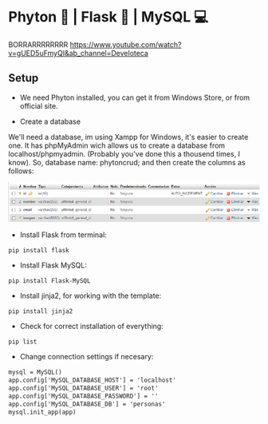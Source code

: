 # Phyton 🐍 | Flask 🧪 | MySQL 💻




BORRARRRRRRRR
https://www.youtube.com/watch?v=gUED5uFmyQI&ab_channel=Develoteca



## Setup
- We need Phyton installed, you can get it from Windows Store, or from official site.

- Create a database

We'll need a database, im using Xampp for Windows, it's easier to create one. It has phpMyAdmin wich allows us
to create a database from localhost/phpmyadmin. (Probably you've done this a thousend times, I know).
So, database name: phytoncrud; and then create the columns as follows:

![database](imgs/1.png)



- Install Flask from terminal:

```
pip install flask
```
- Install Flask MySQL:

```
pip install Flask-MySQL
```
- Install jinja2, for working with the template:

```
pip install jinja2
```
- Check for correct installation of everything:

```
pip list
```

- Change connection settings if necesary:
```
mysql = MySQL()
app.config['MySQL_DATABASE_HOST'] = 'localhost'
app.config['MySQL_DATABASE_USER'] = 'root'
app.config['MySQL_DATABASE_PASSWORD'] = ''
app.config['MySQL_DATABASE_DB'] = 'personas'
mysql.init_app(app)
```